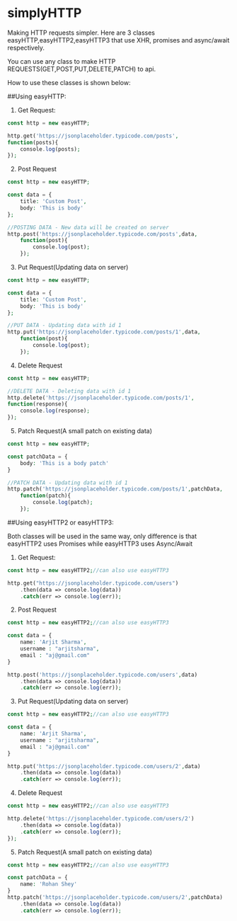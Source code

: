 # simplyHTTP
Making HTTP requests simpler. Here are 3 classes 
easyHTTP,easyHTTP2,easyHTTP3 that use XHR, promises and async/await respectively.

You can use any class to make HTTP REQUESTS(GET,POST,PUT,DELETE,PATCH) to api.

How to use these classes is shown below:

##Using easyHTTP:

1. Get Request:
```php
const http = new easyHTTP;

http.get('https://jsonplaceholder.typicode.com/posts',
function(posts){
	console.log(posts);
});
```
2. Post Request
```php
const http = new easyHTTP;

const data = {
	title: 'Custom Post',
	body: 'This is body'
};

//POSTING DATA - New data will be created on server
http.post('https://jsonplaceholder.typicode.com/posts',data,
	function(post){
		console.log(post);
	});
  ```
3. Put Request(Updating data on server)
```php
const http = new easyHTTP;

const data = {
	title: 'Custom Post',
	body: 'This is body'
};

//PUT DATA - Updating data with id 1
http.put('https://jsonplaceholder.typicode.com/posts/1',data,
	function(post){
		console.log(post);
	});
  ```
4. Delete Request
```php
const http = new easyHTTP;

//DELETE DATA - Deleting data with id 1
http.delete('https://jsonplaceholder.typicode.com/posts/1',
function(response){
	console.log(response);
});
  ```
5. Patch Request(A small patch on existing data)
```php
const http = new easyHTTP;

const patchData = {
	body: 'This is a body patch'
}

//PATCH DATA - Updating data with id 1
http.patch('https://jsonplaceholder.typicode.com/posts/1',patchData,
	function(patch){
		console.log(patch);
	});
  ```
  

##Using easyHTTP2 or easyHTTP3:

Both classes will be used in the same way, only difference is that easyHTTP2 uses Promises while easyHTTP3 uses Async/Await

1. Get Request:
```php
const http = new easyHTTP2;//can also use easyHTTP3

http.get("https://jsonplaceholder.typicode.com/users")
	.then(data => console.log(data))
	.catch(err => console.log(err));
```
2. Post Request
```php
const http = new easyHTTP2;//can also use easyHTTP3

const data = {
	name: 'Arjit Sharma',
	username : "arjitsharma",
	email : "aj@gmail.com"
}

http.post('https://jsonplaceholder.typicode.com/users',data)
	.then(data => console.log(data))
	.catch(err => console.log(err));
  ```
3. Put Request(Updating data on server)
```php
const http = new easyHTTP2;//can also use easyHTTP3

const data = {
	name: 'Arjit Sharma',
	username : "arjitsharma",
	email : "aj@gmail.com"
}

http.put('https://jsonplaceholder.typicode.com/users/2',data)
	.then(data => console.log(data))
	.catch(err => console.log(err));
  ```
4. Delete Request
```php
const http = new easyHTTP2;//can also use easyHTTP3

http.delete('https://jsonplaceholder.typicode.com/users/2')
	.then(data => console.log(data))
	.catch(err => console.log(err));
});
  ```
5. Patch Request(A small patch on existing data)
```php
const http = new easyHTTP2;//can also use easyHTTP3

const patchData = {
	name: 'Rohan Shey'
}
http.patch('https://jsonplaceholder.typicode.com/users/2',patchData)
	.then(data => console.log(data))
	.catch(err => console.log(err));
  ```

  

